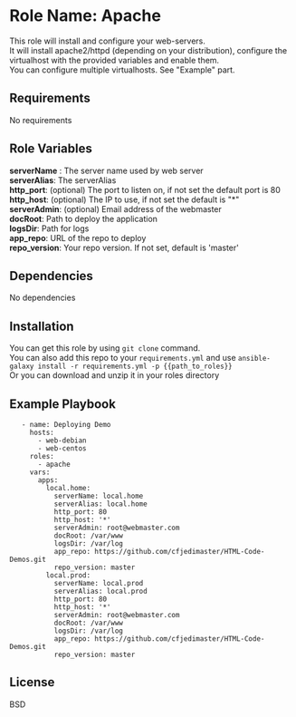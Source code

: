 Role Name: Apache
================

This role will install and configure your web-servers.  
It will install apache2/httpd (depending on your distribution), configure the virtualhost with the provided variables and enable them.  
You can configure multiple virtualhosts. See "Example" part. 

Requirements
------------

No requirements

Role Variables
--------------

**serverName** : The server name used by web server  
**serverAlias**: The serverAlias       
**http_port**: (optional) The port to listen on, if not set the default port is 80  
**http_host**: (optional) The IP to use, if not set the default is "*"    
**serverAdmin**: (optional) Email address of the webmaster  
**docRoot**: Path to deploy the application  
**logsDir**: Path for logs    
**app_repo**: URL of the repo to deploy  
**repo_version**: Your repo version. If not set, default is 'master'    

Dependencies
------------

No dependencies

Installation
------------

You can get this role by using ```git clone``` command.  
You can also add this repo to your ```requirements.yml``` and use ```ansible-galaxy install -r requirements.yml -p {{path_to_roles}}```  
Or you can download and unzip it in your roles directory 

Example Playbook
----------------


```---
   - name: Deploying Demo
     hosts:
       - web-debian
       - web-centos
     roles:
       - apache
     vars:
       apps:
         local.home:
           serverName: local.home
           serverAlias: local.home
           http_port: 80
           http_host: '*'
           serverAdmin: root@webmaster.com
           docRoot: /var/www
           logsDir: /var/log
           app_repo: https://github.com/cfjedimaster/HTML-Code-Demos.git
           repo_version: master
         local.prod:
           serverName: local.prod
           serverAlias: local.prod
           http_port: 80
           http_host: '*'
           serverAdmin: root@webmaster.com
           docRoot: /var/www
           logsDir: /var/log
           app_repo: https://github.com/cfjedimaster/HTML-Code-Demos.git
           repo_version: master
 ```


License
-------

BSD

